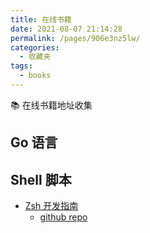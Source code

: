 ```yaml
---
title: 在线书籍
date: 2021-08-07 21:14:28
permalink: /pages/906e3nz5lw/
categories:
  - 收藏夹
tags:
  - books
---
```


📚 在线书籍地址收集

## Go 语言

## Shell 脚本

- [Zsh 开发指南](https://zshguide.readthedocs.io/zh/latest/index.html)
  - [github repo](https://github.com/goreliu/zshguide)
